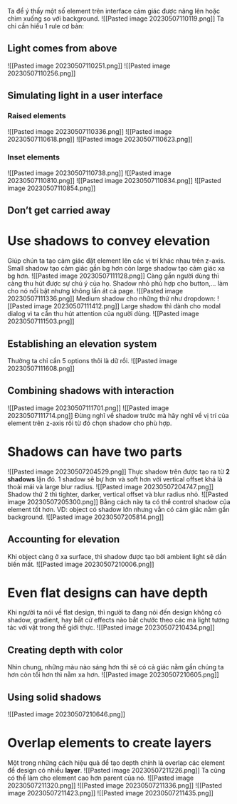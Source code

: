 Ta để ý thấy một số element trên interface cảm giác được nâng lên hoặc chìm xuống so với background.
![[Pasted image 20230507110119.png]]
Ta chỉ cần hiểu 1 rule cơ bản:
## Light comes from above
![[Pasted image 20230507110251.png]]
![[Pasted image 20230507110256.png]]
## Simulating light in a user interface
### Raised elements
![[Pasted image 20230507110336.png]]
![[Pasted image 20230507110618.png]]
![[Pasted image 20230507110623.png]]
### Inset elements
![[Pasted image 20230507110738.png]]
![[Pasted image 20230507110810.png]]
![[Pasted image 20230507110834.png]]
![[Pasted image 20230507110854.png]]
## Don’t get carried away
# Use shadows to convey elevation
Giúp chún ta tạo cảm giác đặt element lên các vị trí khác nhau trên z-axis.
Small shadow tạo cảm giác gần bg hơn còn large shadow tạo cảm giác xa bg hơn.
![[Pasted image 20230507111128.png]]
Càng gần người dùng thì càng thu hút được sự chú ý của họ.
Shadow nhỏ phù hợp cho button,... làm cho nó nổi bật nhưng không lấn át cả page.
![[Pasted image 20230507111336.png]]
Medium shadow cho những thứ như dropdown:
![[Pasted image 20230507111412.png]]
Large shadow thì dành cho modal dialog vì ta cần thu hút attention của người dùng.
![[Pasted image 20230507111503.png]]
## Establishing an elevation system
Thường ta chỉ cần 5 options thôi là dữ rồi.
![[Pasted image 20230507111608.png]]
## Combining shadows with interaction
![[Pasted image 20230507111701.png]]
![[Pasted image 20230507111714.png]]
Đừng nghĩ về shadow trước mà hãy nghĩ về vị trí của element trên z-axis rồi từ đó chọn shadow cho phù hợp.
# Shadows can have two parts
![[Pasted image 20230507204529.png]]
Thực shadow trên được tạo ra từ **2 shadows** lận đó. 1 shadow sẽ bự hơn và soft hơn với vertical offset khá là thoải mái và large blur radius.
![[Pasted image 20230507204747.png]]
Shadow thứ 2 thì tighter, darker, vertical offset và blur radius nhỏ.
![[Pasted image 20230507205300.png]]
Bằng cách này ta có thể control shadow của element tốt hơn. VD: object có shadow lớn nhưng vẫn có cảm giác nằm gần background.
![[Pasted image 20230507205814.png]]
## Accounting for elevation
Khi object càng ở xa surface, thì shadow được tạo bởi ambient light sẽ dần biến mất.
![[Pasted image 20230507210006.png]]
# Even flat designs can have depth
Khi người ta nói về flat design, thì người ta đang nói đến design không có shadow, gradient, hay bất cứ effects nào bắt chước theo các mà light tương tác với vật trong thế giới thực.
![[Pasted image 20230507210434.png]]
## Creating depth with color
Nhìn chung, những màu nào sáng hơn thì sẽ có cả giác nằm gần chúng ta hơn còn tối hơn thì nằm xa hơn.
![[Pasted image 20230507210605.png]]
## Using solid shadows
![[Pasted image 20230507210646.png]]
# Overlap elements to create layers
Một trong những cách hiệu quả để tạo depth chính là overlap các element để design có nhiều **layer**.
![[Pasted image 20230507211226.png]]
Ta cũng có thể làm cho element cao hơn parent của nó.
![[Pasted image 20230507211320.png]]
![[Pasted image 20230507211336.png]]
![[Pasted image 20230507211423.png]]
![[Pasted image 20230507211435.png]]